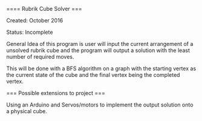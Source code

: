 ==== Rubrik Cube Solver ===

Created: October 2016

Status: Incomplete

General Idea of this program is user will input the current arrangement of a unsolved rubrik cube and the program will output a solution with the least number of required moves.

This will be done with a BFS algorithm on a graph with the starting vertex as the current state of the cube and the final vertex being the completed vertex.

=== Possible extensions to project ===

Using an Arduino and Servos/motors to implement the output solution onto a physical cube.
